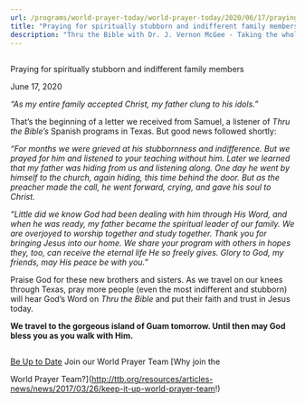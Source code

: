 ```yaml
---
url: /programs/world-prayer-today/world-prayer-today/2020/06/17/praying-for-spiritually-stubborn-and-indifferent-family-members
title: "Praying for spiritually stubborn and indifferent family members"
description: "Thru the Bible with Dr. J. Vernon McGee - Taking the whole Word to the whole world"
---
```







## 
 Praying for spiritually stubborn and indifferent family members


June 17, 2020




*“As my entire family accepted Christ, my father clung to his idols.”*   


That’s the beginning of a letter we received from Samuel, a listener of *Thru the Bible’s* Spanish programs in Texas. But good news followed shortly: 

*“For months we were grieved at his stubbornness and indifference. But we prayed for him and listened to your teaching without him. Later we learned that my father was hiding from us and listening along. One day he went by himself to the church, again hiding, this time behind the door. But as the preacher made the call, he went forward, crying, and gave his soul to Christ.*

*“Little did we know God had been dealing with him through His Word, and when he was ready, my father became the spiritual leader of our family. We are overjoyed to worship together and study together. Thank you for bringing Jesus into our home. We share your program with others in hopes they, too, can receive the eternal life He so freely gives. Glory to God, my friends, may His peace be with you.”*   


Praise God for these new brothers and sisters. As we travel on our knees through Texas, pray more people (even the most indifferent and stubborn) will hear God’s Word on *Thru the Bible* and put their faith and trust in Jesus today. 

 **We travel to the gorgeous island of Guam tomorrow. Until then may God bless you as you walk with Him.**







## 




[Be Up to Date](http://feeds.feedburner.com/WorldPrayerToday "World Prayer Today RSS Feed")
Join our World Prayer Team
[Why join the  

World Prayer Team?](http://ttb.org/resources/articles-news/news/2017/03/26/keep-it-up-world-prayer-team!)




